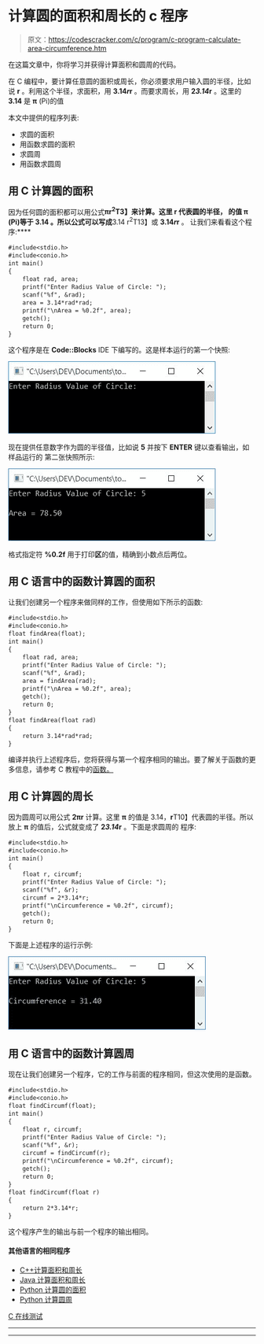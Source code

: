 # 计算圆的面积和周长的 c 程序

> 原文：<https://codescracker.com/c/program/c-program-calculate-area-circumference.htm>

在这篇文章中，你将学习并获得计算面积和圆周的代码。

在 C 编程中，要计算任意圆的面积或周长，你必须要求用户输入圆的半径，比如说 **r** 。利用这个半径，求面积，用 **3.14*r*r** 。而要求周长，用 **2*3.14*r** 。这里的 **3.14** 是 **π** (Pi)的值

本文中提供的程序列表:

*   求圆的面积
*   用函数求圆的面积
*   求圆周
*   用函数求圆周

## 用 C 计算圆的面积

因为任何圆的面积都可以用公式**πr<sup>2</sup>T3】来计算。这里 **r** 代表圆的半径， 的值 **π** (Pi)等于 **3.14** 。所以公式可以写成**3.14 r<sup>2</sup>T13】或 **3.14*r*r** 。 让我们来看看这个程序:****

```
#include<stdio.h>
#include<conio.h>
int main()
{
    float rad, area;
    printf("Enter Radius Value of Circle: ");
    scanf("%f", &rad);
    area = 3.14*rad*rad;
    printf("\nArea = %0.2f", area);
    getch();
    return 0;
}
```

这个程序是在 **Code::Blocks** IDE 下编写的。这是样本运行的第一个快照:

![c program to calculate area circumference of circle](img/38b61ce14be299708a2ef07dc51be57d.png)

现在提供任意数字作为圆的半径值，比如说 **5** 并按下 **ENTER** 键以查看输出，如样品运行的 第二张快照所示:

![area of circle in c](img/bd050bfbea1f69439477a71dad373d4c.png)

格式指定符 **%0.2f** 用于打印**区**的值，精确到小数点后两位。

## 用 C 语言中的函数计算圆的面积

让我们创建另一个程序来做同样的工作，但使用如下所示的函数:

```
#include<stdio.h>
#include<conio.h>
float findArea(float);
int main()
{
    float rad, area;
    printf("Enter Radius Value of Circle: ");
    scanf("%f", &rad);
    area = findArea(rad);
    printf("\nArea = %0.2f", area);
    getch();
    return 0;
}
float findArea(float rad)
{
    return 3.14*rad*rad;
}
```

编译并执行上述程序后，您将获得与第一个程序相同的输出。要了解关于函数的更多信息，请参考 C 教程中的[函数。](/c/c-functions.htm)

## 用 C 计算圆的周长

因为圆周可以用公式 **2πr** 计算。这里 **π** 的值是 3.14，**r**T10】代表圆的半径。所以放上 **π** 的值后，公式就变成了 **2*3.14*r** 。下面是求圆周的 程序:

```
#include<stdio.h>
#include<conio.h>
int main()
{
    float r, circumf;
    printf("Enter Radius Value of Circle: ");
    scanf("%f", &r);
    circumf = 2*3.14*r;
    printf("\nCircumference = %0.2f", circumf);
    getch();
    return 0;
}
```

下面是上述程序的运行示例:

![calculate circumference of circle in c](img/e798f1087525592d1770765b473e751b.png)

## 用 C 语言中的函数计算圆周

现在让我们创建另一个程序，它的工作与前面的程序相同，但这次使用的是函数。

```
#include<stdio.h>
#include<conio.h>
float findCircumf(float);
int main()
{
    float r, circumf;
    printf("Enter Radius Value of Circle: ");
    scanf("%f", &r);
    circumf = findCircumf(r);
    printf("\nCircumference = %0.2f", circumf);
    getch();
    return 0;
}
float findCircumf(float r)
{
    return 2*3.14*r;
}
```

这个程序产生的输出与前一个程序的输出相同。

#### 其他语言的相同程序

*   [C++计算面积和周长](/cpp/program/cpp-program-calculate-area-circumference.htm)
*   [Java 计算面积和周长](/java/program/java-program-calculate-area-circumference.htm)
*   [Python 计算圆的面积](/python/program/python-program-calculate-area-of-circle.htm)
*   [Python 计算圆周](/python/program/python-program-calculate-circumference-of-circle.htm)

[C 在线测试](/exam/showtest.php?subid=2)

* * *

* * *